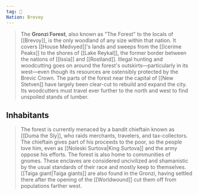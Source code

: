 ```yaml
---
tag: 🌲
Nation: Brevoy
---
```

> The **Gronzi Forest**, also known as "The Forest" to the locals of [[Brevoy]], is the only woodland of any size within that nation. It covers [[House Medvyed]]'s lands and sweeps from the [[Icerime Peaks]] to the shores of [[Lake Reykal]], the former border between the nations of [[Issia]] and [[Rostland]]. Illegal hunting and woodcutting goes on around the forest's outskirts—particularly in its west—even though its resources are ostensibly protected by the Brevic Crown. The parts of the forest near the capital of [[New Stetven]] have largely been clear-cut to rebuild and expand the city. Its woodcutters must travel ever further to the north and west to find unspoiled stands of lumber.


## Inhabitants

> The forest is currently menaced by a bandit chieftain known as [[Duma the Sly]], who raids merchants, travelers, and tax-collectors. The chieftain gives part of his proceeds to the poor, so the people love him, even as [[Noleski Surtova|King Surtova]] and the army oppose his efforts.
> The forest is also home to communities of gnomes. These enclaves are considered uncivilized and shamanistic by the usual standards of their race and mostly keep to themselves. [[Taiga giant|Taiga giants]] are also found in the Gronzi, having settled there after the opening of the [[Worldwound]] cut them off from populations farther west.








